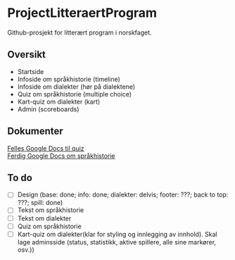 # ProjectLitteraertProgram
Github-prosjekt for litterært program i norskfaget. 

## Oversikt
* Startside
* Infoside om språkhistorie (timeline)
* Infoside om dialekter (hør på dialektene)
* Quiz om språkhistorie (multiple choice)
* Kart-quiz om dialekter (kart)
* Admin (scoreboards)

## Dokumenter
[Felles Google Docs til quiz](https://docs.google.com/document/d/1k786bBGN7E99t4JQLBTRwmotQB2Qsu_IQl3b-e-nLrw/edit?usp=sharing)
<br>
[Ferdig Google Docs om språkhistorie](https://docs.google.com/document/d/12GljvkvfWXZeozs0sqPwOhUSC2dBpbCTTGr1HZsNdlo/edit?usp=sharing)

## To do
- [ ] Design (base: done; info: done; dialekter: delvis; footer: ???; back to top: ???; spill: done)
- [ ] Tekst om språkhistorie
- [ ] Tekst om dialekter
- [ ] Quiz om språkhistorie
- [ ] Kart-quiz om dialekter(klar for styling og innlegging av innhold). 
		Skal lage adminsside (status, statistikk, aktive spillere, alle sine markører, osv.))
